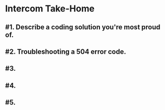 # Intercom Take-Home

## #1. Describe a coding solution you're most proud of.

## #2. Troubleshooting a 504 error code.

## #3.

## #4.

## #5.
